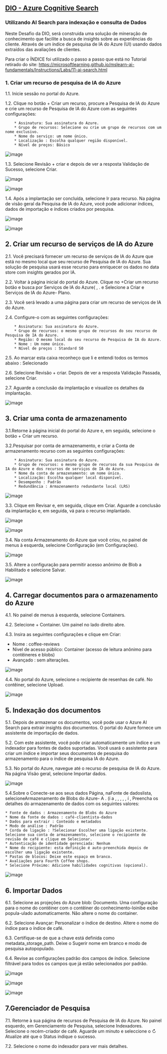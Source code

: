 ## [DIO - Azure Cognitive Search](https://www.dio.me/) 

### Utilizando AI Search para indexação e consulta de Dados

Neste Desafio da DIO, será construida uma solução de mineração de conhecimento que facilite a busca de insights sobre as experiências do cliente. Através de um índice de pesquisa de IA do Azure (UI) usando dados extraídos das avaliações de clientes.

Para criar o ÍNDICE foi utilizado o passo a passo que está no Tutorial retirado do site: https://microsoftlearning.github.io/mslearn-ai-fundamentals/Instructions/Labs/11-ai-search.html

### 1. Criar um recurso de pesquisa de IA do Azure

1.1. Inicie sessão no portal do Azure.

1.2. Clique no botão + Criar um recurso, procure a Pesquisa de IA do Azure e crie um recurso de Pesquisa de IA do Azure com as seguintes configurações:

        * Assinatura: Sua assinatura do Azure.
        * Grupo de recursos: Selecione ou crie um grupo de recursos com um nome exclusivo.
        * Nome do serviço: um nome único.
        * Localização : Escolha qualquer região disponível.
        * Nível de preços: Básico
        
![image](https://github.com/Marcia520/DIO-Azure-Cognitive-Search/assets/56965551/83b88f59-d5a4-4da8-84cc-729aa60d3cd5)

1.3. Selecione Revisão + criar e depois de ver a resposta Validação de Sucesso, selecione Criar.

![image](https://github.com/Marcia520/DIO-Azure-Cognitive-Search/assets/56965551/12cf08db-a3c6-404b-8fc0-cbfa0e2e7123)

![image](https://github.com/Marcia520/DIO-Azure-Cognitive-Search/assets/56965551/568acd93-aa42-437a-b9cb-3cea7fa87357)

1.4. Após a implantação ser concluída, selecione Ir para recurso. Na página de visão geral da Pesquisa de IA do Azure, você pode adicionar índices, dados de importação e índices criados por pesquisa.

![image](https://github.com/Marcia520/DIO-Azure-Cognitive-Search/assets/56965551/2cbe0700-e8f0-4dfd-9d6c-ddaec1f56ee2)

![image](https://github.com/Marcia520/DIO-Azure-Cognitive-Search/assets/56965551/04aef346-7aff-4805-822c-b403fded4496)

## 2. Criar um recurso de serviços de IA do Azure

2.1. Você precisará fornecer um recurso de serviços de IA do Azure que está no mesmo local que seu recurso de Pesquisa de IA do Azure. Sua solução de pesquisa usará esse recurso para enriquecer os dados no data store com insights gerados por IA.

2.2.  Voltar à página inicial do portal do Azure. Clique no +Criar um recurso botão e busca por Serviços de IA do Azure( , . e Selecione a Criar e Serviços de IA do Azure- Plano. 

2.3.  Você será levado a uma página para criar um recurso de serviços de IA do Azure. 

2.4. Configure-o com as seguintes configurações:

        * Assinatura: Sua assinatura do Azure.
        * Grupo de recursos: o mesmo grupo de recursos do seu recurso de Pesquisa de IA do Azure.
        * Região: O mesmo local do seu recurso de Pesquisa de IA do Azure.
        * Nome : Um nome único.
        * Nível de preços : Standard S0
        
2.5. Ao marcar esta caixa reconheço que li e entendi todos os termos abaixo : Selecionado

2.6. Selecione Revisão + criar. Depois de ver a resposta Validação Passada, selecione Criar.
    
2.7. Aguarde a conclusão da implantação e visualize os detalhes da implantação.

![image](https://github.com/Marcia520/DIO-Azure-Cognitive-Search/assets/56965551/1466feeb-74ad-425b-9345-ffe634cd55b4)

## 3. Criar uma conta de armazenamento

3.1.Retorne à página inicial do portal do Azure e, em seguida, selecione o botão + Criar um recurso.
    
3.2.Pesquisar por conta de armazenamento, e criar a Conta de armazenamento recurso com as seguintes configurações:
        
        * Assinatura: Sua assinatura do Azure.
        * Grupo de recursos: o mesmo grupo de recursos da sua Pesquisa de IA do Azure e dos recursos de serviços de IA do Azure.
        * Nome da conta de armazenamento: um nome único.
        * Localização: Escolha qualquer local disponível.
        * Desempenho : Padrão
        * Redundância : Armazenamento redundante local (LRS)

![image](https://github.com/Marcia520/DIO-Azure-Cognitive-Search/assets/56965551/a9f43468-b047-4230-89c0-c249f06c3b1a)

3.3. Clique em Revisar e, em seguida, clique em Criar. Aguarde a conclusão da implantação e, em seguida, vá para o recurso implantado.

![image](https://github.com/Marcia520/DIO-Azure-Cognitive-Search/assets/56965551/ec08da72-c5b6-438a-bb3e-3eae7ea40574)

![image](https://github.com/Marcia520/DIO-Azure-Cognitive-Search/assets/56965551/89080e1c-850f-40d0-bf5e-0c7f0cec0e6a)

3.4. Na conta Armazenamento do Azure que você criou, no painel de menus à esquerda, selecione Configuração (em Configurações).

![image](https://github.com/Marcia520/DIO-Azure-Cognitive-Search/assets/56965551/9c3a163a-69ee-43dd-b24c-97e0734ef2b9)

3.5. Altere a configuração para permitir acesso anônimo de Blob a Habilitado e selecione Salvar.

![image](https://github.com/Marcia520/DIO-Azure-Cognitive-Search/assets/56965551/43fdda27-2947-4e8a-8666-02ea30b4bf05)

## 4. Carregar documentos para o armazenamento do Azure

4.1. No painel de menus à esquerda, selecione Containers.

4.2. Selecione + Container. Um painel no lado direito abre.

4.3. Insira as seguintes configurações e clique em Criar:

* Nome : coffee-reviews
* Nível de acesso público: Container (acesso de leitura anônimo para contêineres e blobs)
* Avançado : sem alterações.

![image](https://github.com/Marcia520/DIO-Azure-Cognitive-Search/assets/56965551/7c4cbfc6-1d29-495e-83a0-a6c3571f685b)

4.4. No portal do Azure, selecione o recipiente de resenhas de café. No contêiner, selecione Upload.

![image](https://github.com/Marcia520/DIO-Azure-Cognitive-Search/assets/56965551/83d69f36-ae8d-4f98-ad4e-e37a0748ea7e)

## 5. Indexação dos documentos

5.1. Depois de armazenar os documentos, você pode usar o Azure AI Search para extrair insights dos documentos. O portal do Azure fornece um assistente de importação de dados. 

5.2. Com este assistente, você pode criar automaticamente um índice e um indexador para fontes de dados suportadas. Você usará o assistente para criar um índice e importar seus documentos de pesquisa do armazenamento para o índice de pesquisa IA do Azure.

5.3. No portal do Azure, navegue até o recurso de pesquisa de IA do Azure. Na página Visão geral, selecione Importar dados.

![image](https://github.com/Marcia520/DIO-Azure-Cognitive-Search/assets/56965551/c58ea6f4-5f68-4610-82a8-65357753f11e)

5.4.Sobre o Conecte-se aos seus dados Página, naFonte de dadoslista, selecioneArmazenamento de Blobs do Azure- A . (í a , , , , , í , Preencha os detalhes do armazenamento de dados com os seguintes valores:

    * Fonte de dados : Armazenamento de Blobs do Azure
    * Nome da fonte de dados : café-clientista-dados
    * Dados para extrair : Conteúdo e metadados
    * Modo de análise : Padrão
    * Corda de ligação : ?Selecionar Escolher uma ligação existente. Selecione sua conta de armazenamento, selecione o recipiente de revisão de café e clique em Selecionar.
    * Autenticação de identidade gerenciada: Nenhum
    * Nome do recipiente: esta definição é auto-preenchida depois de escolher uma ligação existente.
    * Pastas de blocos: Deixe este espaço em branco.
    * Avaliações para Fourth Coffee shops.
    * Selecione Próximo: Adicione habilidades cognitivas (opcional).

![image](https://github.com/Marcia520/DIO-Azure-Cognitive-Search/assets/56965551/c8f34c3c-75dd-4e24-9c6b-bdacd0a2e9a7)

## 6. Importar Dados

6.1. Selecione as projeções do Azure blob: Documento. Uma configuração para o nome do contêiner com o contêiner do conhecimento-loinibe exibe popula-ulado automaticamente. Não altere o nome do container.

6.2. Selecione Avançar: Personalizar o índice de destino. Altere o nome do índice para o índice de café.

6.3. Certifique-se de que a chave está definida como metadata_storage_path. Deixe o Sugerir nome em branco e modo de pesquisa autopopulado.

6.4. Revise as configurações padrão dos campos de índice. Selecione filtrável para todos os campos que já estão selecionados por padrão.

![image](https://github.com/Marcia520/DIO-Azure-Cognitive-Search/assets/56965551/ad905b2f-21ae-4884-8f5a-22af2be4fc23)

![image](https://github.com/Marcia520/DIO-Azure-Cognitive-Search/assets/56965551/83dc0db3-5ccb-4c50-8d00-d66b5b55e405)

![image](https://github.com/Marcia520/DIO-Azure-Cognitive-Search/assets/56965551/3f20e4ff-87e6-49f6-af5d-2b36897752c4)

## 7.Gerenciador de Pesquisa

7.1. Retorne à sua página de recursos de Pesquisa de IA do Azure. No painel esquerdo, em Gerenciamento de Pesquisa, selecione Indexadores. Selecione o recém-criador de café. Aguarde um minuto e seleccione o &orarr; Atualize até que o Status indique o sucesso.

7.2. Selecione o nome do indexador para ver mais detalhes.












